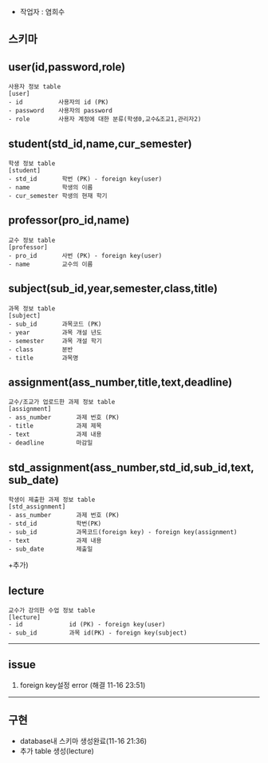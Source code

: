 - 작업자 : 염희수

## 스키마
## user(id,password,role)


```
사용자 정보 table
[user]
- id          사용자의 id (PK)
- password    사용자의 password
- role        사용자 계정에 대한 분류(학생0,교수&조교1,관리자2)
```
## student(std_id,name,cur_semester)
```
학생 정보 table
[student]
- std_id       학번 (PK) - foreign key(user)
- name         학생의 이름
- cur_semester 학생의 현재 학기

```


## professor(pro_id,name)
```
교수 정보 table
[professor]
- pro_id       사번 (PK) - foreign key(user)
- name         교수의 이름

```


## subject(sub_id,year,semester,class,title)
```
과목 정보 table
[subject]
- sub_id       과목코드 (PK)
- year         과목 개설 년도
- semester     과목 개설 학기
- class        분반
- title        과목명

```

## assignment(ass_number,title,text,deadline)
```
교수/조교가 업로드한 과제 정보 table
[assignment]
- ass_number       과제 번호 (PK)
- title            과제 제목
- text             과제 내용
- deadline         마감일

```

## std_assignment(ass_number,std_id,sub_id,text,sub_date)
```
학생이 제출한 과제 정보 table
[std_assignment]
- ass_number       과제 번호 (PK)
- std_id           학번(PK)
- sub_id           과목코드(foreign key) - foreign key(assignment)
- text             과제 내용
- sub_date         제출일

```

+추가)
## lecture
```
교수가 강의한 수업 정보 table
[lecture]
- id             id (PK) - foreign key(user)
- sub_id         과목 id(PK) - foreign key(subject)
```

-------------------


## issue
 1. foreign key설정 error (해결 11-16 23:51)
 
 --------------------
## 구현
 - database내 스키마 생성완료(11-16 21:36)
 - 추가 table 생성(lecture)
